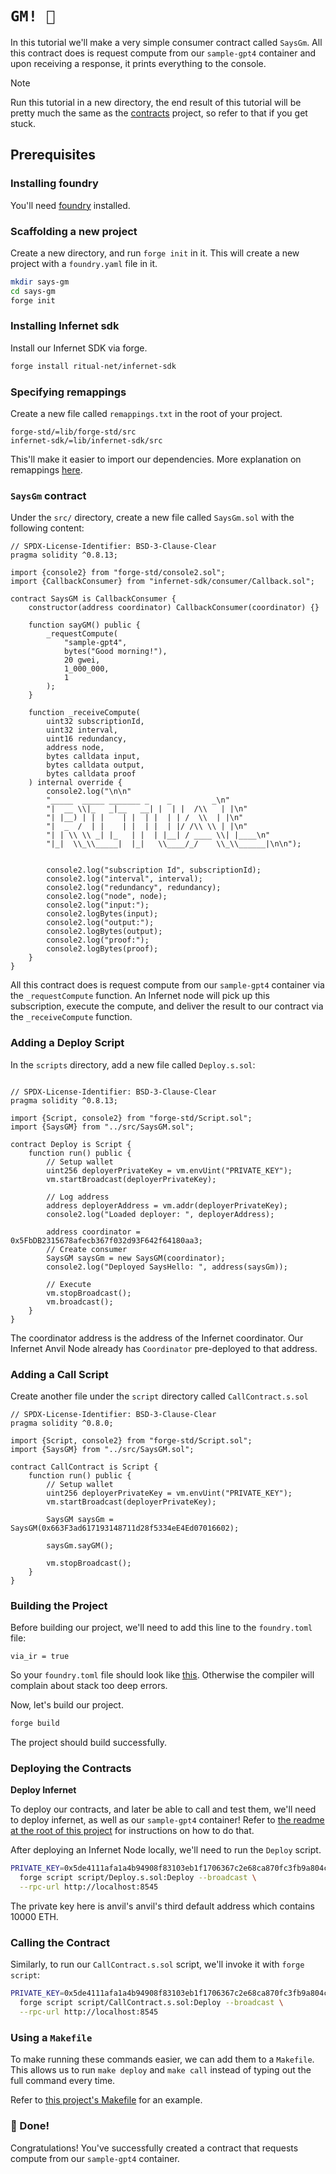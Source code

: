 # `GM! 🤠`

In this tutorial we'll make a very simple consumer contract called `SaysGm`.
All this contract does is request compute from our `sample-gpt4` container and
upon receiving a response, it prints everything to the console.

> [!NOTE]
> Run this tutorial in a new directory, the end result of this tutorial will
> be pretty much the same as the [contracts](.) project, so refer to that if
> you get stuck.

## Prerequisites

### Installing foundry

You'll need [foundry](https://book.getfoundry.sh/getting-started/installation) installed.

### Scaffolding a new project

Create a new directory, and run `forge init` in it. This will create a new
project with a `foundry.yaml` file in it.

```bash
mkdir says-gm
cd says-gm
forge init
```

### Installing Infernet sdk

Install our Infernet SDK via forge.

```bash
forge install ritual-net/infernet-sdk
```

### Specifying remappings

Create a new file called `remappings.txt` in the root of your project.

```
forge-std/=lib/forge-std/src
infernet-sdk/=lib/infernet-sdk/src
```

This'll make it easier to import our dependencies. More explanation on
remappings [here](https://book.getfoundry.sh/projects/dependencies?highlight=remappings#remapping-dependencies).

### `SaysGm` contract

Under the `src/` directory, create a new file called `SaysGm.sol` with the following content:

```solidity
// SPDX-License-Identifier: BSD-3-Clause-Clear
pragma solidity ^0.8.13;

import {console2} from "forge-std/console2.sol";
import {CallbackConsumer} from "infernet-sdk/consumer/Callback.sol";

contract SaysGM is CallbackConsumer {
    constructor(address coordinator) CallbackConsumer(coordinator) {}

    function sayGM() public {
        _requestCompute(
            "sample-gpt4",
            bytes("Good morning!"),
            20 gwei,
            1_000_000,
            1
        );
    }

    function _receiveCompute(
        uint32 subscriptionId,
        uint32 interval,
        uint16 redundancy,
        address node,
        bytes calldata input,
        bytes calldata output,
        bytes calldata proof
    ) internal override {
        console2.log("\n\n"
        "_____  _____ _______ _    _         _\n"
        "|  __ \\|_   _|__   __| |  | |  /\\   | |\n"
        "| |__) | | |    | |  | |  | | /  \\  | |\n"
        "|  _  /  | |    | |  | |  | |/ /\\ \\ | |\n"
        "| | \\ \\ _| |_   | |  | |__| / ____ \\| |____\n"
        "|_|  \\_\\_____|  |_|   \\____/_/    \\_\\______|\n\n");


        console2.log("subscription Id", subscriptionId);
        console2.log("interval", interval);
        console2.log("redundancy", redundancy);
        console2.log("node", node);
        console2.log("input:");
        console2.logBytes(input);
        console2.log("output:");
        console2.logBytes(output);
        console2.log("proof:");
        console2.logBytes(proof);
    }
}
```

All this contract does is request compute from our `sample-gpt4` container via the `_requestCompute` function.
An Infernet node will pick up this subscription, execute the compute, and deliver the result to our contract via
the `_receiveCompute` function.

### Adding a Deploy Script

In the `scripts` directory, add a new file called `Deploy.s.sol`:

```solidity

// SPDX-License-Identifier: BSD-3-Clause-Clear
pragma solidity ^0.8.13;

import {Script, console2} from "forge-std/Script.sol";
import {SaysGM} from "../src/SaysGM.sol";

contract Deploy is Script {
    function run() public {
        // Setup wallet
        uint256 deployerPrivateKey = vm.envUint("PRIVATE_KEY");
        vm.startBroadcast(deployerPrivateKey);

        // Log address
        address deployerAddress = vm.addr(deployerPrivateKey);
        console2.log("Loaded deployer: ", deployerAddress);

        address coordinator = 0x5FbDB2315678afecb367f032d93F642f64180aa3;
        // Create consumer
        SaysGM saysGm = new SaysGM(coordinator);
        console2.log("Deployed SaysHello: ", address(saysGm));

        // Execute
        vm.stopBroadcast();
        vm.broadcast();
    }
}
```

The coordinator address is the address of the Infernet coordinator. Our
Infernet Anvil Node already has `Coordinator` pre-deployed to that address.

### Adding a Call Script

Create another file under the `script` directory called `CallContract.s.sol`

```solidity
// SPDX-License-Identifier: BSD-3-Clause-Clear
pragma solidity ^0.8.0;

import {Script, console2} from "forge-std/Script.sol";
import {SaysGM} from "../src/SaysGM.sol";

contract CallContract is Script {
    function run() public {
        // Setup wallet
        uint256 deployerPrivateKey = vm.envUint("PRIVATE_KEY");
        vm.startBroadcast(deployerPrivateKey);

        SaysGM saysGm = SaysGM(0x663F3ad617193148711d28f5334eE4Ed07016602);

        saysGm.sayGM();

        vm.stopBroadcast();
    }
}

```

### Building the Project

Before building our project, we'll need to add this line to the `foundry.toml` file:

```
via_ir = true
```

So your `foundry.toml` file should look like [this](./foundry.toml). Otherwise the compiler will complain
about stack too deep errors.

Now, let's build our project.

```bash
forge build
```

The project should build successfully.

### Deploying the Contracts

**Deploy Infernet**

To deploy our contracts, and later be able to call and test them, we'll need to deploy infernet, as well as
our `sample-gpt4` container! Refer to [the readme at the root of this project](../../README.md) for instructions on how
to do that.

After deploying an Infernet Node locally, we'll need to run the `Deploy` script.

```bash
PRIVATE_KEY=0x5de4111afa1a4b94908f83103eb1f1706367c2e68ca870fc3fb9a804cdab365a \
  forge script script/Deploy.s.sol:Deploy --broadcast \
  --rpc-url http://localhost:8545
```

The private key here is anvil's anvil's third default address which contains 10000 ETH.

### Calling the Contract

Similarly, to run our `CallContract.s.sol` script, we'll invoke it with `forge script`:

```bash
PRIVATE_KEY=0x5de4111afa1a4b94908f83103eb1f1706367c2e68ca870fc3fb9a804cdab365a \
  forge script script/CallContract.s.sol:Deploy --broadcast \
  --rpc-url http://localhost:8545
```

### Using a `Makefile`
To make running these commands easier, we can add them to a `Makefile`. This allows 
us to run `make deploy` and `make call` instead of typing out the full command every time.

Refer to [this project's Makefile](./Makefile) for an example.

### 🎉 Done!

Congratulations! You've successfully created a contract that requests compute from
our `sample-gpt4` container. 
